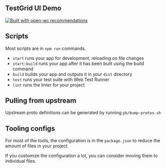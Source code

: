 ## TestGrid UI Demo

[![Built with open-wc recommendations](https://img.shields.io/badge/built%20with-open--wc-blue.svg)](https://github.com/open-wc)

## Scripts

Most scripts are in `npm run` commands.

- `start` runs your app for development, reloading on file changes
- `start:build` runs your app after it has been built using the build command
- `build` builds your app and outputs it in your `dist` directory
- `test` runs your test suite with Web Test Runner
- `lint` runs the linter for your project

## Pulling from upstream

Upstream proto definitions can be generated by running `pb/bump-protos.sh`

## Tooling configs

For most of the tools, the configuration is in the `package.json` to reduce the amount of files in your project.

If you customize the configuration a lot, you can consider moving them to individual files.
